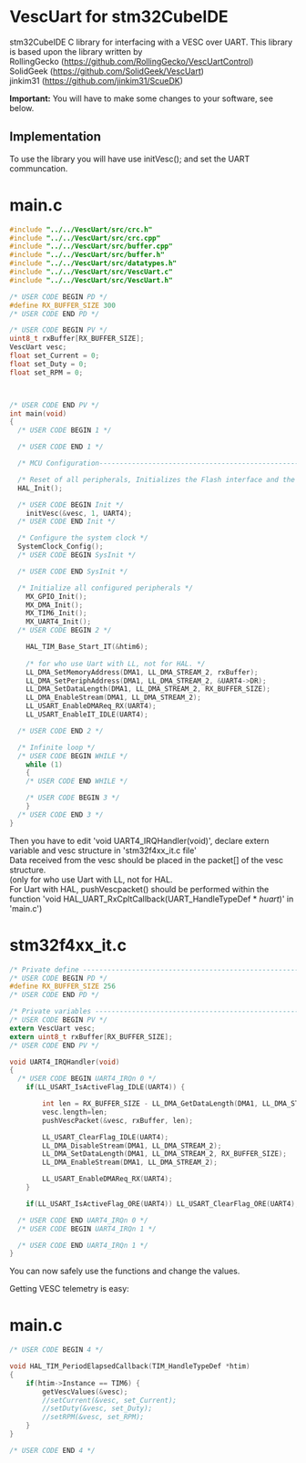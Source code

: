 # VescUart for stm32CubeIDE 

stm32CubeIDE C library for interfacing with a VESC over UART. This library is based upon the library written by \
RollingGecko (https://github.com/RollingGecko/VescUartControl)  \
SolidGeek (https://github.com/SolidGeek/VescUart)  \
jinkim31 (https://github.com/jinkim31/ScueDK)

**Important:** You will have to make some changes to your software, see below.

## Implementation

To use the library you will have use initVesc(); and set the UART communcation.

# main.c
```c
#include "../../VescUart/src/crc.h"
#include "../../VescUart/src/crc.cpp"
#include "../../VescUart/src/buffer.cpp"
#include "../../VescUart/src/buffer.h"
#include "../../VescUart/src/datatypes.h"
#include "../../VescUart/src/VescUart.c"
#include "../../VescUart/src/VescUart.h"

/* USER CODE BEGIN PD */
#define RX_BUFFER_SIZE 300
/* USER CODE END PD */

/* USER CODE BEGIN PV */
uint8_t rxBuffer[RX_BUFFER_SIZE];
VescUart vesc;
float set_Current = 0;
float set_Duty = 0;
float set_RPM = 0;



/* USER CODE END PV */
int main(void)
{
  /* USER CODE BEGIN 1 */

  /* USER CODE END 1 */

  /* MCU Configuration--------------------------------------------------------*/

  /* Reset of all peripherals, Initializes the Flash interface and the Systick. */
  HAL_Init();

  /* USER CODE BEGIN Init */
	initVesc(&vesc, 1, UART4);
  /* USER CODE END Init */

  /* Configure the system clock */
  SystemClock_Config();
  /* USER CODE BEGIN SysInit */

  /* USER CODE END SysInit */

  /* Initialize all configured peripherals */
    MX_GPIO_Init();
    MX_DMA_Init();
    MX_TIM6_Init();
    MX_UART4_Init();
  /* USER CODE BEGIN 2 */

	HAL_TIM_Base_Start_IT(&htim6);
  	
	/* for who use Uart with LL, not for HAL. */
	LL_DMA_SetMemoryAddress(DMA1, LL_DMA_STREAM_2, rxBuffer);
	LL_DMA_SetPeriphAddress(DMA1, LL_DMA_STREAM_2, &UART4->DR);
	LL_DMA_SetDataLength(DMA1, LL_DMA_STREAM_2, RX_BUFFER_SIZE);
	LL_DMA_EnableStream(DMA1, LL_DMA_STREAM_2);
	LL_USART_EnableDMAReq_RX(UART4);
	LL_USART_EnableIT_IDLE(UART4);

  /* USER CODE END 2 */

  /* Infinite loop */
  /* USER CODE BEGIN WHILE */
 	while (1)
	{
    /* USER CODE END WHILE */

    /* USER CODE BEGIN 3 */
	}
  /* USER CODE END 3 */
}
```
Then you have to edit 'void UART4_IRQHandler(void)', declare extern variable and vesc structure in 'stm32f4xx_it.c file'\
Data received from the vesc should be placed in the packet[] of the vesc structure.\
(only for who use Uart with LL, not for HAL.\
For Uart with HAL, pushVescpacket() should be performed within the function 'void HAL_UART_RxCpltCallback(UART_HandleTypeDef * *huart*)' in 'main.c')

# stm32f4xx_it.c
```c
/* Private define ------------------------------------------------------------*/
/* USER CODE BEGIN PD */
#define RX_BUFFER_SIZE 256
/* USER CODE END PD */

/* Private variables ---------------------------------------------------------*/
/* USER CODE BEGIN PV */
extern VescUart vesc;
extern uint8_t rxBuffer[RX_BUFFER_SIZE];
/* USER CODE END PV */

void UART4_IRQHandler(void)
{
  /* USER CODE BEGIN UART4_IRQn 0 */
	if(LL_USART_IsActiveFlag_IDLE(UART4)) {

		int len = RX_BUFFER_SIZE - LL_DMA_GetDataLength(DMA1, LL_DMA_STREAM_2);
		vesc.length=len;
		pushVescPacket(&vesc, rxBuffer, len);

		LL_USART_ClearFlag_IDLE(UART4);
		LL_DMA_DisableStream(DMA1, LL_DMA_STREAM_2);
		LL_DMA_SetDataLength(DMA1, LL_DMA_STREAM_2, RX_BUFFER_SIZE);
		LL_DMA_EnableStream(DMA1, LL_DMA_STREAM_2);

		LL_USART_EnableDMAReq_RX(UART4);
	}

	if(LL_USART_IsActiveFlag_ORE(UART4)) LL_USART_ClearFlag_ORE(UART4);

  /* USER CODE END UART4_IRQn 0 */
  /* USER CODE BEGIN UART4_IRQn 1 */

  /* USER CODE END UART4_IRQn 1 */
}
```


You can now safely use the functions and change the values. 

Getting VESC telemetry is easy:

# main.c
```c
/* USER CODE BEGIN 4 */

void HAL_TIM_PeriodElapsedCallback(TIM_HandleTypeDef *htim)
{
	if(htim->Instance == TIM6) { 
		getVescValues(&vesc);
		//setCurrent(&vesc, set_Current);
		//setDuty(&vesc, set_Duty);
		//setRPM(&vesc, set_RPM);
	}
}

/* USER CODE END 4 */
```
